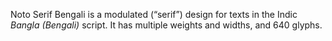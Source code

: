 Noto Serif Bengali is a modulated (“serif”) design for texts in the Indic _Bangla (Bengali)_ script. It has multiple weights and widths, and 640 glyphs.